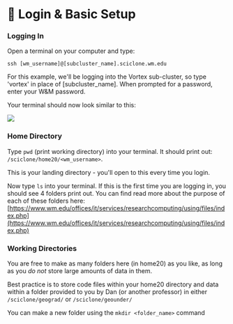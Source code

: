 # 👋 Login & Basic Setup

### Logging In

Open a terminal on your computer and type:&#x20;

```
ssh [wm_username]@[subcluster_name].sciclone.wm.edu
```

For this example, we'll be logging into the Vortex sub-cluster, so type 'vortex' in place of \[subcluster\_name]. When prompted for a password, enter your W\&M password.

Your terminal should now look similar to this:

![](../.gitbook/assets/login.png)

### Home Directory

Type `pwd` (print working directory) into your terminal. It should print out: `/sciclone/home20/<wm_username>`.

This is your landing directory - you'll open to this every time you login.

Now type `ls` into your terminal. If this is the first time you are logging in, you should see 4 folders print out. You can find read more about the purpose of each of these folders here: [https://www.wm.edu/offices/it/services/researchcomputing/using/files/index.php](https://www.wm.edu/offices/it/services/researchcomputing/using/files/index.php)

### Working Directories

You are free to make as many folders here (in home20) as you like, as long as you _do not_ store large amounts of data in them.

Best practice is to store code files within your home20 directory and data within a folder provided to you by Dan (or another professor) in either `/sciclone/geograd/` or `/sciclone/geounder/`

You can make a new folder using the `mkdir <folder_name>` command
